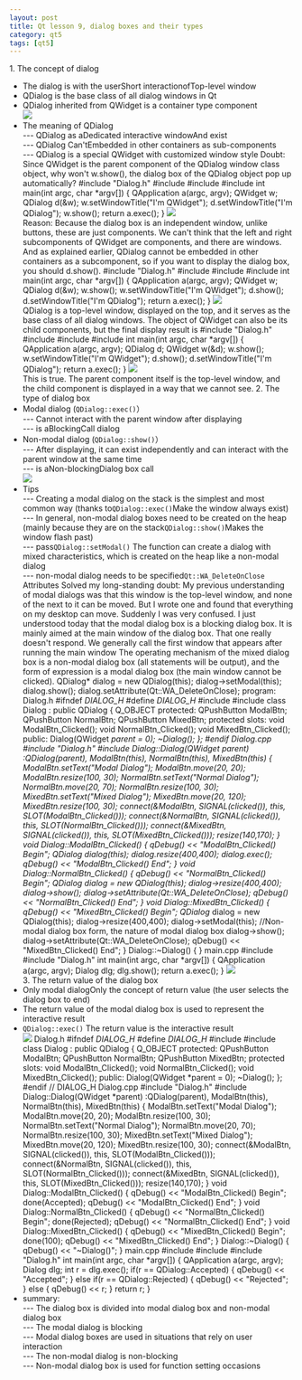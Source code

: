 ```yaml
---
layout: post
title: Qt lesson 9, dialog boxes and their types
category: qt5
tags: [qt5]
---
```

1\. The concept of dialog
* The dialog is with the userShort interactionofTop-level window
* QDialog is the base class of all dialog windows in Qt
* QDialog inherited from QWidget is a container type component  
![ ](/md_blog/public/assets/2021-07-25/2cb10060dea54d9ece00fb78c6e3f5f4.png)
* The meaning of QDialog  
--- QDialog as aDedicated interactive windowAnd exist  
--- QDialog Can'tEmbedded in other containers as sub-components  
--- QDialog is a special QWidget with customized window style
Doubt: Since QWidget is the parent component of the QDialog window class object, why won't w.show(), the dialog box of the QDialog object pop up automatically?
    #include "Dialog.h" #include <QApplication> #include <QWidget> #include <QDialog> int main(int argc, char *argv[]) { QApplication a(argc, argv); QWidget w; QDialog d(&w); w.setWindowTitle("I'm QWidget"); d.setWindowTitle("I'm QDialog"); w.show(); return a.exec(); } 
![ ](/md_blog/public/assets/2021-07-25/b496cfca4b4ddcf7a97a1e5e1b885ae8.png)  
Reason: Because the dialog box is an independent window, unlike buttons, these are just components. We can't think that the left and right subcomponents of QWidget are components, and there are windows. And as explained earlier, QDialog cannot be embedded in other containers as a subcomponent, so if you want to display the dialog box, you should d.show().
    #include "Dialog.h" #include <QApplication> #include <QWidget> #include <QDialog> int main(int argc, char *argv[]) { QApplication a(argc, argv); QWidget w; QDialog d(&w); w.show(); w.setWindowTitle("I'm QWidget"); d.show(); d.setWindowTitle("I'm QDialog"); return a.exec(); } 
![ ](/md_blog/public/assets/2021-07-25/a3a5a4e3965cebbd50818c3bcc6ff212.png)  
QDialog is a top-level window, displayed on the top, and it serves as the base class of all dialog windows. The object of QWidget can also be its child components, but the final display result is
    #include "Dialog.h" #include <QApplication> #include <QWidget> #include <QDialog> int main(int argc, char *argv[]) { QApplication a(argc, argv); QDialog d; QWidget w(&d); w.show(); w.setWindowTitle("I'm QWidget"); d.show(); d.setWindowTitle("I'm QDialog"); return a.exec(); } 
![ ](/md_blog/public/assets/2021-07-25/289ac792cbebec76c48e88904dc4256a.png)  
This is true. The parent component itself is the top-level window, and the child component is displayed in a way that we cannot see.
2\. The type of dialog box
* Modal dialog (`QDialog::exec()`）  
--- Cannot interact with the parent window after displaying  
--- is aBlockingCall dialog
* Non-modal dialog (`QDialog::show()`）  
--- After displaying, it can exist independently and can interact with the parent window at the same time  
--- is aNon-blockingDialog box call  
![ ](/md_blog/public/assets/2021-07-25/bac436573b3f1cbcd47218d8f9ebb6c9.png)
* Tips  
--- Creating a modal dialog on the stack is the simplest and most common way (thanks to`QDialog::exec()`Make the window always exist)  
--- In general, non-modal dialog boxes need to be created on the heap (mainly because they are on the stack`QDialog::show()`Makes the window flash past)  
--- pass`QDialog::setModal()` The function can create a dialog with mixed characteristics, which is created on the heap like a non-modal dialog  
--- non-modal dialog needs to be specified`Qt::WA_DeleteOnClose` Attributes
Solved my long-standing doubt: My previous understanding of modal dialogs was that this window is the top-level window, and none of the next to it can be moved. But I wrote one and found that everything on my desktop can move. Suddenly I was very confused. I just understood today that the modal dialog box is a blocking dialog box. It is mainly aimed at the main window of the dialog box. That one really doesn't respond.
We generally call the first window that appears after running the main window
The operating mechanism of the mixed dialog box is a non-modal dialog box (all statements will be output), and the form of expression is a modal dialog box (the main window cannot be clicked).
    QDialog* dialog = new QDialog(this); dialog->setModal(this); dialog.show(); dialog.setAttribute(Qt::WA_DeleteOnClose); 
program:  
Dialog.h
    #ifndef _DIALOG_H_ #define _DIALOG_H_ #include <QDialog> #include <QPushButton> class Dialog : public QDialog { Q_OBJECT protected: QPushButton ModalBtn; QPushButton NormalBtn; QPushButton MixedBtn; protected slots: void ModalBtn_Clicked(); void NormalBtn_Clicked(); void MixedBtn_Clicked(); public: Dialog(QWidget *parent = 0); ~Dialog(); }; #endif 
Dialog.cpp
    #include "Dialog.h" #include <QDebug> Dialog::Dialog(QWidget *parent) :QDialog(parent), ModalBtn(this), NormalBtn(this), MixedBtn(this) { ModalBtn.setText("Modal Dialog"); ModalBtn.move(20, 20); ModalBtn.resize(100, 30); NormalBtn.setText("Normal Dialog"); NormalBtn.move(20, 70); NormalBtn.resize(100, 30); MixedBtn.setText("Mixed Dialog"); MixedBtn.move(20, 120); MixedBtn.resize(100, 30); connect(&ModalBtn, SIGNAL(clicked()), this, SLOT(ModalBtn_Clicked())); connect(&NormalBtn, SIGNAL(clicked()), this, SLOT(NormalBtn_Clicked())); connect(&MixedBtn, SIGNAL(clicked()), this, SLOT(MixedBtn_Clicked())); resize(140,170); } void Dialog::ModalBtn_Clicked() { qDebug() << "ModalBtn_Clicked() Begin"; QDialog dialog(this); dialog.resize(400,400); dialog.exec(); qDebug() << "ModalBtn_Clicked() End"; } void Dialog::NormalBtn_Clicked() { qDebug() << "NormalBtn_Clicked() Begin"; QDialog* dialog = new QDialog(this); dialog->resize(400,400); dialog->show(); dialog->setAttribute(Qt::WA_DeleteOnClose); qDebug() << "NormalBtn_Clicked() End"; } void Dialog::MixedBtn_Clicked() { qDebug() << "MixedBtn_Clicked() Begin"; QDialog* dialog = new QDialog(this); dialog->resize(400,400); dialog->setModal(this);					//Non-modal dialog box form, the nature of modal dialog box dialog->show(); dialog->setAttribute(Qt::WA_DeleteOnClose); qDebug() << "MixedBtn_Clicked() End"; } Dialog::~Dialog() { } 
main.cpp
    #include <QApplication> #include "Dialog.h" int main(int argc, char *argv[]) { QApplication a(argc, argv); Dialog dlg; dlg.show(); return a.exec(); } 
![ ](/md_blog/public/assets/2021-07-25/fef3cf5d29e6780cd8afcd232320d7fd.png)  
3\. The return value of the dialog box
* Only modal dialogOnly the concept of return value (the user selects the dialog box to end)
* The return value of the modal dialog box is used to represent the interactive result
* `QDialog::exec()` The return value is the interactive result  
![ ](/md_blog/public/assets/2021-07-25/bf39c533f8250677ef68b0a7c6b4d597.png)
Dialog.h
    #ifndef _DIALOG_H_ #define _DIALOG_H_ #include <QDialog> #include <QPushButton> class Dialog : public QDialog { Q_OBJECT protected: QPushButton ModalBtn; QPushButton NormalBtn; QPushButton MixedBtn; protected slots: void ModalBtn_Clicked(); void NormalBtn_Clicked(); void MixedBtn_Clicked(); public: Dialog(QWidget *parent = 0); ~Dialog(); }; #endif // DIALOG_H 
Dialog.cpp
    #include "Dialog.h" #include <QDebug> Dialog::Dialog(QWidget *parent) :QDialog(parent), ModalBtn(this), NormalBtn(this), MixedBtn(this) { ModalBtn.setText("Modal Dialog"); ModalBtn.move(20, 20); ModalBtn.resize(100, 30); NormalBtn.setText("Normal Dialog"); NormalBtn.move(20, 70); NormalBtn.resize(100, 30); MixedBtn.setText("Mixed Dialog"); MixedBtn.move(20, 120); MixedBtn.resize(100, 30); connect(&ModalBtn, SIGNAL(clicked()), this, SLOT(ModalBtn_Clicked())); connect(&NormalBtn, SIGNAL(clicked()), this, SLOT(NormalBtn_Clicked())); connect(&MixedBtn, SIGNAL(clicked()), this, SLOT(MixedBtn_Clicked())); resize(140,170); } void Dialog::ModalBtn_Clicked() { qDebug() << "ModalBtn_Clicked() Begin"; done(Accepted); qDebug() << "ModalBtn_Clicked() End"; } void Dialog::NormalBtn_Clicked() { qDebug() << "NormalBtn_Clicked() Begin"; done(Rejected); qDebug() << "NormalBtn_Clicked() End"; } void Dialog::MixedBtn_Clicked() { qDebug() << "MixedBtn_Clicked() Begin"; done(100); qDebug() << "MixedBtn_Clicked() End"; } Dialog::~Dialog() { qDebug() << "~Dialog()"; } 
main.cpp
    #include <QApplication> #include <QDebug> #include "Dialog.h" int main(int argc, char *argv[]) { QApplication a(argc, argv); Dialog dlg; int r = dlg.exec(); if(r == QDialog::Accepted) { qDebug() << "Accepted"; } else if(r == QDialog::Rejected) { qDebug() << "Rejected"; } else { qDebug() << r; } return r; } 
* summary:  
--- The dialog box is divided into modal dialog box and non-modal dialog box  
--- The modal dialog is blocking  
--- Modal dialog boxes are used in situations that rely on user interaction  
--- The non-modal dialog is non-blocking  
--- Non-modal dialog box is used for function setting occasions
